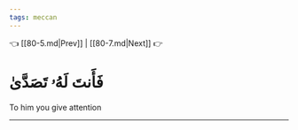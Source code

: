 ```yaml
---
tags: meccan
---
```


👈 [[80-5.md|Prev]] | [[80-7.md|Next]] 👉

# فَأَنتَ لَهُۥ تَصَدَّىٰ

To him you give attention

---

